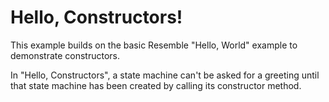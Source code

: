 # Hello, Constructors!

<!--
TODO: link to the more basic "Hello, World" example and mention that we're
building off it, once that example is published.
-->

This example builds on the basic Resemble "Hello, World" example to demonstrate
constructors.

In "Hello, Constructors", a state machine can't be asked for a greeting until
that state machine has been created by calling its constructor method.

<!--
TODO: link to the user guide once it explains constructors, with a mention like:
Read more about constructors [in the Resemble User Guide](
  link-to-constructors-entry-here).
-->
